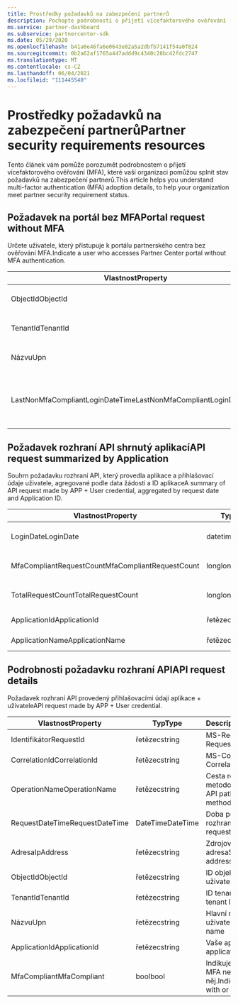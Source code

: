 ```yaml
---
title: Prostředky požadavků na zabezpečení partnerů
description: Pochopte podrobnosti o přijetí vícefaktorového ověřování (MFA), aby splňovaly požadavky na zabezpečení partnerů.
ms.service: partner-dashboard
ms.subservice: partnercenter-sdk
ms.date: 05/29/2020
ms.openlocfilehash: b41a0e46fa6e0643e82a5a2dbfb7141f54a0f824
ms.sourcegitcommit: 0b2a62af1765a447addd9c4340c28bc42fdc2747
ms.translationtype: MT
ms.contentlocale: cs-CZ
ms.lasthandoff: 06/04/2021
ms.locfileid: "111445540"
---
```

# <a name="partner-security-requirements-resources"></a><span data-ttu-id="49a46-103">Prostředky požadavků na zabezpečení partnerů</span><span class="sxs-lookup"><span data-stu-id="49a46-103">Partner security requirements resources</span></span>

<span data-ttu-id="49a46-104">Tento článek vám pomůže porozumět podrobnostem o přijetí vícefaktorového ověřování (MFA), které vaší organizaci pomůžou splnit stav požadavků na zabezpečení partnerů.</span><span class="sxs-lookup"><span data-stu-id="49a46-104">This article helps you understand multi-factor authentication (MFA) adoption details, to help your organization meet partner security requirement status.</span></span> 

## <a name="portal-request-without-mfa"></a><span data-ttu-id="49a46-105">Požadavek na portál bez MFA</span><span class="sxs-lookup"><span data-stu-id="49a46-105">Portal request without MFA</span></span>

<span data-ttu-id="49a46-106">Určete uživatele, který přistupuje k portálu partnerského centra bez ověřování MFA.</span><span class="sxs-lookup"><span data-stu-id="49a46-106">Indicate a user who accesses Partner Center portal without MFA authentication.</span></span>

| <span data-ttu-id="49a46-107">Vlastnost</span><span class="sxs-lookup"><span data-stu-id="49a46-107">Property</span></span>                            | <span data-ttu-id="49a46-108">Typ</span><span class="sxs-lookup"><span data-stu-id="49a46-108">Type</span></span>            | <span data-ttu-id="49a46-109">Popis</span><span class="sxs-lookup"><span data-stu-id="49a46-109">Description</span></span>                           |
|-------------------------------------|-----------------|---------------------------------------|
| <span data-ttu-id="49a46-110">ObjectId</span><span class="sxs-lookup"><span data-stu-id="49a46-110">ObjectId</span></span>                            | <span data-ttu-id="49a46-111">řetězec</span><span class="sxs-lookup"><span data-stu-id="49a46-111">string</span></span>          | <span data-ttu-id="49a46-112">ID objektu uživatele</span><span class="sxs-lookup"><span data-stu-id="49a46-112">User Object ID</span></span>                        |
| <span data-ttu-id="49a46-113">TenantId</span><span class="sxs-lookup"><span data-stu-id="49a46-113">TenantId</span></span>                            | <span data-ttu-id="49a46-114">řetězec</span><span class="sxs-lookup"><span data-stu-id="49a46-114">string</span></span>          | <span data-ttu-id="49a46-115">ID tenanta CSP</span><span class="sxs-lookup"><span data-stu-id="49a46-115">CSP tenant ID</span></span>                         |
| <span data-ttu-id="49a46-116">Názvu</span><span class="sxs-lookup"><span data-stu-id="49a46-116">Upn</span></span>                                 | <span data-ttu-id="49a46-117">řetězec</span><span class="sxs-lookup"><span data-stu-id="49a46-117">string</span></span>          | <span data-ttu-id="49a46-118">Hlavní název uživatele</span><span class="sxs-lookup"><span data-stu-id="49a46-118">User principal name</span></span>                   |
| <span data-ttu-id="49a46-119">LastNonMfaCompliantLoginDateTime</span><span class="sxs-lookup"><span data-stu-id="49a46-119">LastNonMfaCompliantLoginDateTime</span></span>    | <span data-ttu-id="49a46-120">datetime</span><span class="sxs-lookup"><span data-stu-id="49a46-120">datetime</span></span>        | <span data-ttu-id="49a46-121">Čas posledního přihlášení uživatele bez MFA</span><span class="sxs-lookup"><span data-stu-id="49a46-121">Latest time user login-in without MFA</span></span> |


## <a name="api-request-summarized-by-application"></a><span data-ttu-id="49a46-122">Požadavek rozhraní API shrnutý aplikací</span><span class="sxs-lookup"><span data-stu-id="49a46-122">API request summarized by Application</span></span>

<span data-ttu-id="49a46-123">Souhrn požadavku rozhraní API, který provedla aplikace a přihlašovací údaje uživatele, agregované podle data žádosti a ID aplikace</span><span class="sxs-lookup"><span data-stu-id="49a46-123">A summary of API request made by APP + User credential, aggregated by request date and Application ID.</span></span>

| <span data-ttu-id="49a46-124">Vlastnost</span><span class="sxs-lookup"><span data-stu-id="49a46-124">Property</span></span>                            | <span data-ttu-id="49a46-125">Typ</span><span class="sxs-lookup"><span data-stu-id="49a46-125">Type</span></span>            | <span data-ttu-id="49a46-126">Description</span><span class="sxs-lookup"><span data-stu-id="49a46-126">Description</span></span>               |
|-------------------------------------|-----------------|---------------------------|
| <span data-ttu-id="49a46-127">LoginDate</span><span class="sxs-lookup"><span data-stu-id="49a46-127">LoginDate</span></span>                           | <span data-ttu-id="49a46-128">datetime</span><span class="sxs-lookup"><span data-stu-id="49a46-128">datetime</span></span>        | <span data-ttu-id="49a46-129">Datum požadavku rozhraní API</span><span class="sxs-lookup"><span data-stu-id="49a46-129">API request date</span></span>          |
| <span data-ttu-id="49a46-130">MfaCompliantRequestCount</span><span class="sxs-lookup"><span data-stu-id="49a46-130">MfaCompliantRequestCount</span></span>            | <span data-ttu-id="49a46-131">long</span><span class="sxs-lookup"><span data-stu-id="49a46-131">long</span></span>            | <span data-ttu-id="49a46-132">Počet požadavků s MFA</span><span class="sxs-lookup"><span data-stu-id="49a46-132">Request count with MFA</span></span>    |
| <span data-ttu-id="49a46-133">TotalRequestCount</span><span class="sxs-lookup"><span data-stu-id="49a46-133">TotalRequestCount</span></span>                   | <span data-ttu-id="49a46-134">long</span><span class="sxs-lookup"><span data-stu-id="49a46-134">long</span></span>            | <span data-ttu-id="49a46-135">Celkový počet požadavků</span><span class="sxs-lookup"><span data-stu-id="49a46-135">Total request count</span></span>       |
| <span data-ttu-id="49a46-136">ApplicationId</span><span class="sxs-lookup"><span data-stu-id="49a46-136">ApplicationId</span></span>                       | <span data-ttu-id="49a46-137">řetězec</span><span class="sxs-lookup"><span data-stu-id="49a46-137">string</span></span>          | <span data-ttu-id="49a46-138">ID aplikace</span><span class="sxs-lookup"><span data-stu-id="49a46-138">The application ID</span></span>        |
| <span data-ttu-id="49a46-139">ApplicationName</span><span class="sxs-lookup"><span data-stu-id="49a46-139">ApplicationName</span></span>                     | <span data-ttu-id="49a46-140">řetězec</span><span class="sxs-lookup"><span data-stu-id="49a46-140">string</span></span>          | <span data-ttu-id="49a46-141">Název aplikace</span><span class="sxs-lookup"><span data-stu-id="49a46-141">The application name</span></span>      |


## <a name="api-request-details"></a><span data-ttu-id="49a46-142">Podrobnosti požadavku rozhraní API</span><span class="sxs-lookup"><span data-stu-id="49a46-142">API request details</span></span>

<span data-ttu-id="49a46-143">Požadavek rozhraní API provedený přihlašovacími údaji aplikace + uživatele</span><span class="sxs-lookup"><span data-stu-id="49a46-143">API request made by APP + User credential.</span></span> 

| <span data-ttu-id="49a46-144">Vlastnost</span><span class="sxs-lookup"><span data-stu-id="49a46-144">Property</span></span>                            | <span data-ttu-id="49a46-145">Typ</span><span class="sxs-lookup"><span data-stu-id="49a46-145">Type</span></span>            | <span data-ttu-id="49a46-146">Description</span><span class="sxs-lookup"><span data-stu-id="49a46-146">Description</span></span>                              |
|-------------------------------------|-----------------|------------------------------------------|
| <span data-ttu-id="49a46-147">Identifikátor</span><span class="sxs-lookup"><span data-stu-id="49a46-147">RequestId</span></span>                           | <span data-ttu-id="49a46-148">řetězec</span><span class="sxs-lookup"><span data-stu-id="49a46-148">string</span></span>          | <span data-ttu-id="49a46-149">MS-RequestId</span><span class="sxs-lookup"><span data-stu-id="49a46-149">MS-RequestId</span></span>                             |
| <span data-ttu-id="49a46-150">CorrelationId</span><span class="sxs-lookup"><span data-stu-id="49a46-150">CorrelationId</span></span>                       | <span data-ttu-id="49a46-151">řetězec</span><span class="sxs-lookup"><span data-stu-id="49a46-151">string</span></span>          | <span data-ttu-id="49a46-152">MS-CorrelationId</span><span class="sxs-lookup"><span data-stu-id="49a46-152">MS-CorrelationId</span></span>                         |
| <span data-ttu-id="49a46-153">OperationName</span><span class="sxs-lookup"><span data-stu-id="49a46-153">OperationName</span></span>                       | <span data-ttu-id="49a46-154">řetězec</span><span class="sxs-lookup"><span data-stu-id="49a46-154">string</span></span>          | <span data-ttu-id="49a46-155">Cesta rozhraní API s metodou Request</span><span class="sxs-lookup"><span data-stu-id="49a46-155">The API path with request method</span></span>         |
| <span data-ttu-id="49a46-156">RequestDateTime</span><span class="sxs-lookup"><span data-stu-id="49a46-156">RequestDateTime</span></span>                     | <span data-ttu-id="49a46-157">DateTime</span><span class="sxs-lookup"><span data-stu-id="49a46-157">DateTime</span></span>        | <span data-ttu-id="49a46-158">Doba požadavku na rozhraní API</span><span class="sxs-lookup"><span data-stu-id="49a46-158">The API request time</span></span>                     |
| <span data-ttu-id="49a46-159">Adresa</span><span class="sxs-lookup"><span data-stu-id="49a46-159">IpAddress</span></span>                           | <span data-ttu-id="49a46-160">řetězec</span><span class="sxs-lookup"><span data-stu-id="49a46-160">string</span></span>          | <span data-ttu-id="49a46-161">Zdrojová IP adresa</span><span class="sxs-lookup"><span data-stu-id="49a46-161">Source IP address</span></span>                        |
| <span data-ttu-id="49a46-162">ObjectId</span><span class="sxs-lookup"><span data-stu-id="49a46-162">ObjectId</span></span>                            | <span data-ttu-id="49a46-163">řetězec</span><span class="sxs-lookup"><span data-stu-id="49a46-163">string</span></span>          | <span data-ttu-id="49a46-164">ID objektu uživatele</span><span class="sxs-lookup"><span data-stu-id="49a46-164">User object ID</span></span>                           |
| <span data-ttu-id="49a46-165">TenantId</span><span class="sxs-lookup"><span data-stu-id="49a46-165">TenantId</span></span>                            | <span data-ttu-id="49a46-166">řetězec</span><span class="sxs-lookup"><span data-stu-id="49a46-166">string</span></span>          | <span data-ttu-id="49a46-167">ID tenanta CSP</span><span class="sxs-lookup"><span data-stu-id="49a46-167">CSP tenant ID</span></span>                            |
| <span data-ttu-id="49a46-168">Názvu</span><span class="sxs-lookup"><span data-stu-id="49a46-168">Upn</span></span>                                 | <span data-ttu-id="49a46-169">řetězec</span><span class="sxs-lookup"><span data-stu-id="49a46-169">string</span></span>          | <span data-ttu-id="49a46-170">Hlavní název uživatele</span><span class="sxs-lookup"><span data-stu-id="49a46-170">User principal name</span></span>                      |
| <span data-ttu-id="49a46-171">ApplicationId</span><span class="sxs-lookup"><span data-stu-id="49a46-171">ApplicationId</span></span>                       | <span data-ttu-id="49a46-172">řetězec</span><span class="sxs-lookup"><span data-stu-id="49a46-172">string</span></span>          | <span data-ttu-id="49a46-173">Vaše aplikace</span><span class="sxs-lookup"><span data-stu-id="49a46-173">Your application</span></span>                         |
| <span data-ttu-id="49a46-174">MfaCompliant</span><span class="sxs-lookup"><span data-stu-id="49a46-174">MfaCompliant</span></span>                        | <span data-ttu-id="49a46-175">bool</span><span class="sxs-lookup"><span data-stu-id="49a46-175">bool</span></span>            | <span data-ttu-id="49a46-176">Indikuje požadavek s MFA nebo bez něj.</span><span class="sxs-lookup"><span data-stu-id="49a46-176">Indicate the request with or without MFA</span></span> |
